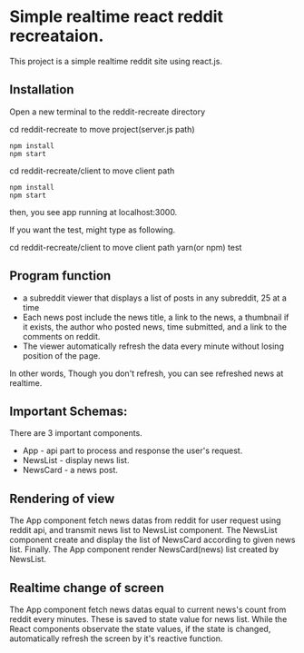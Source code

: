 # Simple realtime react reddit recreataion.

This project is a simple realtime reddit site using react.js.

## Installation

Open a new terminal to the reddit-recreate directory

cd reddit-recreate to move project(server.js path)

```
npm install
npm start
```

cd reddit-recreate/client to move client path

```
npm install
npm start
```

then, you see app running at localhost:3000.

If you want the test, might type as following.

cd reddit-recreate/client to move client path
yarn(or npm) test


## Program function

 - a subreddit viewer that displays a list of posts in any subreddit, 25 at a time
 - Each news post include the news title, a link to the news, a thumbnail if it exists,
the author who posted news, time submitted, and a link to the comments on reddit.
 - The viewer automatically refresh the data every minute without losing
position of the page.

In other words, Though you don't refresh, you can see refreshed news at realtime. 

## Important Schemas:
There are 3 important components.
  - App - api part to process and response the user's request.
  - NewsList - display news list.
  - NewsCard - a news post.
 
## Rendering of view
The App component fetch news datas from reddit for user request using reddit api, and transmit news list to NewsList component.
The NewsList component create and display the list of NewsCard according to given news list.
Finally. The App component render NewsCard(news) list created by NewsList.

## Realtime change of screen
The App component fetch news datas equal to current news's count from reddit every minutes.
These is saved to state value for news list.
While the React components observate the state values, if the state is changed,  automatically refresh the screen by it's reactive function.


